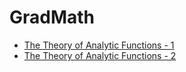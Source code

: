 # GradMath

* [The Theory of Analytic Functions - 1](https://colab.research.google.com/github/SeoulTechPSE/GradMath/blob/master/ch1_01.ipynb)
* [The Theory of Analytic Functions - 2](https://colab.research.google.com/github/SeoulTechPSE/GradMath/blob/master/ch1_02_04.ipynb)
